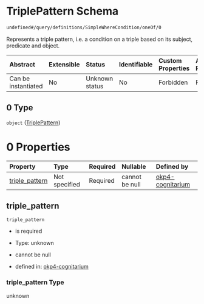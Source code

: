 # TriplePattern Schema

```txt
undefined#/query/definitions/SimpleWhereCondition/oneOf/0
```

Represents a triple pattern, i.e. a condition on a triple based on its subject, predicate and object.

| Abstract            | Extensible | Status         | Identifiable | Custom Properties | Additional Properties | Access Restrictions | Defined In                                                                     |
| :------------------ | :--------- | :------------- | :----------- | :---------------- | :-------------------- | :------------------ | :----------------------------------------------------------------------------- |
| Can be instantiated | No         | Unknown status | No           | Forbidden         | Forbidden             | none                | [okp4-cognitarium.json\*](schema/okp4-cognitarium.json "open original schema") |

## 0 Type

`object` ([TriplePattern](okp4-cognitarium-querymsg-definitions-simplewherecondition-oneof-triplepattern.md))

# 0 Properties

| Property                           | Type          | Required | Nullable       | Defined by                                                                                                                                                                                                            |
| :--------------------------------- | :------------ | :------- | :------------- | :-------------------------------------------------------------------------------------------------------------------------------------------------------------------------------------------------------------------- |
| [triple\_pattern](#triple_pattern) | Not specified | Required | cannot be null | [okp4-cognitarium](okp4-cognitarium-querymsg-definitions-simplewherecondition-oneof-triplepattern-properties-triple_pattern.md "undefined#/query/definitions/SimpleWhereCondition/oneOf/0/properties/triple_pattern") |

## triple\_pattern



`triple_pattern`

*   is required

*   Type: unknown

*   cannot be null

*   defined in: [okp4-cognitarium](okp4-cognitarium-querymsg-definitions-simplewherecondition-oneof-triplepattern-properties-triple_pattern.md "undefined#/query/definitions/SimpleWhereCondition/oneOf/0/properties/triple_pattern")

### triple\_pattern Type

unknown
